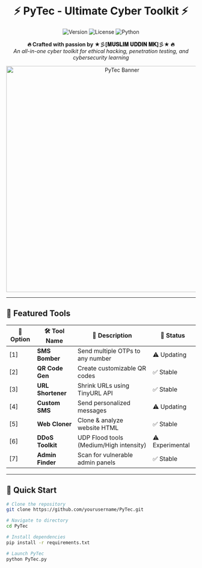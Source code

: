 <h1 align="center">⚡ PyTec - Ultimate Cyber Toolkit ⚡</h1>

<p align="center">
  <img src="https://img.shields.io/badge/Version-1.0.0-blue" alt="Version">
  <img src="https://img.shields.io/badge/License-MIT-green" alt="License">
  <img src="https://img.shields.io/badge/Python-3.8%2B-yellow" alt="Python">
</p>

<p align="center">
  <b>🔥 Crafted with passion by ★彡[𝐌𝐔𝐒𝐋𝐈𝐌 𝐔𝐃𝐃𝐈𝐍 𝐌𝐊]彡★ 🔥</b><br>
  <i>An all-in-one cyber toolkit for ethical hacking, penetration testing, and cybersecurity learning</i>
</p>

<div align="center">
  <!-- Replace with actual banner path -->
  <img src="https://github.com/yourusername/PyTec/raw/main/assets/banner.png" alt="PyTec Banner" width="600">
</div>

---

## 🌟 Featured Tools

| 🔢 Option | 🛠️ Tool Name           | 📝 Description                              | 🚀 Status       |
|----------|------------------------|--------------------------------------------|-----------------|
| [1]      | **SMS Bomber**        | Send multiple OTPs to any number           | ⚠️ Updating     |
| [2]      | **QR Code Gen**       | Create customizable QR codes               | ✅ Stable       |
| [3]      | **URL Shortener**     | Shrink URLs using TinyURL API              | ✅ Stable       |
| [4]      | **Custom SMS**        | Send personalized messages                 | ⚠️ Updating     |
| [5]      | **Web Cloner**        | Clone & analyze website HTML               | ✅ Stable       |
| [6]      | **DDoS Toolkit**      | UDP Flood tools (Medium/High intensity)    | ⚠️ Experimental|
| [7]      | **Admin Finder**      | Scan for vulnerable admin panels           | ✅ Stable       |

---

## 🚀 Quick Start

```bash
# Clone the repository
git clone https://github.com/yourusername/PyTec.git

# Navigate to directory
cd PyTec

# Install dependencies
pip install -r requirements.txt

# Launch PyTec
python PyTec.py